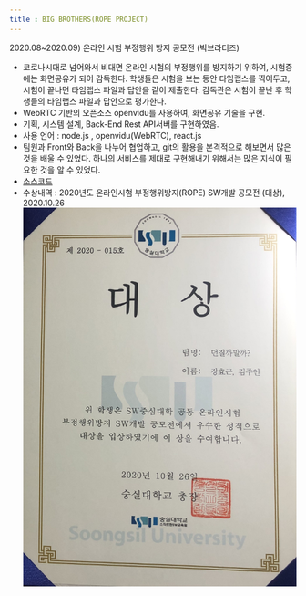 ```yaml
---
title : BIG BROTHERS(ROPE PROJECT)
---
```

2020.08~2020.09) 온라인 시험 부정행위 방지 공모전 (빅브라더즈)
- 코로나시대로 넘어와서 비대면 온라인 시험의 부정행위를 방지하기 위하여, 시험중에는 화면공유가 되어 감독한다. 학생들은 시험을 보는 동안 타임랩스를 찍어두고, 시험이 끝나면 타임랩스 파일과 답안을 같이 제출한다. 감독관은 시험이 끝난 후 학생들의 타임랩스 파일과 답안으로 평가한다.
- WebRTC 기반의 오픈소스 openvidu를 사용하여, 화면공유 기술을 구현.
- 기획, 시스템 설계, Back-End Rest API서버를 구현하였음. 
- 사용 언어 : node.js , openvidu(WebRTC), react.js
- 팀원과 Front와 Back을 나누어 협업하고, git의 활용을 본격적으로 해보면서 많은 것을 배울 수 있었다. 하나의 서비스를 제대로 구현해내기 위해서는 많은 지식이 필요한 것을 알 수 있었다. 
- [소스코드](https://github.com/geun9716/rope_openvidu)
- 수상내역 : 2020년도 온라인시험 부정행위방지(ROPE) SW개발 공모전 (대상), 2020.10.26
![ROPE공모전](/img/BigBrothers.jpg)